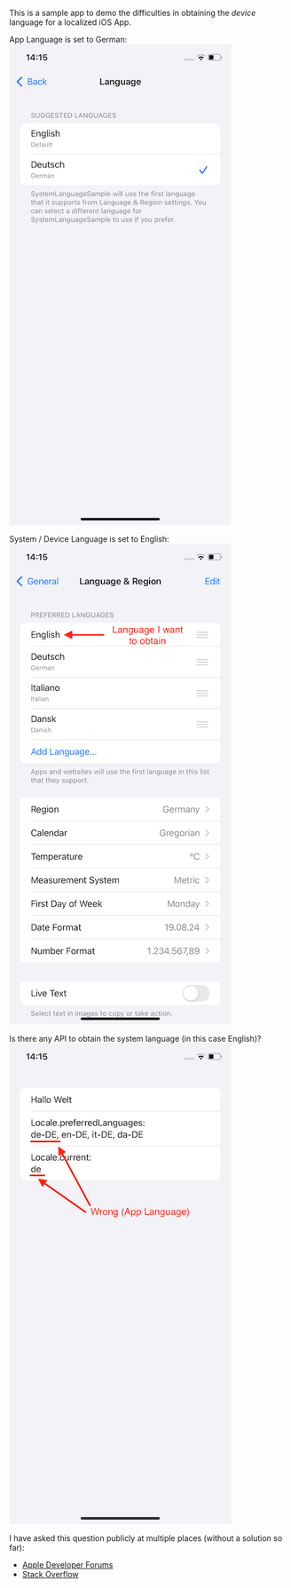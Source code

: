 This is a sample app to demo the difficulties in obtaining the *device* language for a localized iOS App.

App Language is set to German:    
![App Language Settings](screenshots/App%20Language%20Settings.PNG)

System / Device Language is set to English:   
![System Language Settings](screenshots/System%20Language.PNG)

Is there any API to obtain the system language (in this case English)?    
![App](screenshots/App.PNG)


I have asked this question publicly at multiple places (without a solution so far):
- [Apple Developer Forums](https://developer.apple.com/forums/thread/745290)
- [Stack Overflow](https://stackoverflow.com/questions/77881437/localized-ios-app-obtain-device-language-not-app-language)